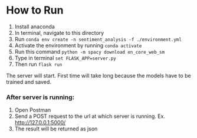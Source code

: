 # How to Run

1. Install anaconda
2. In terminal, navigate to this directory
3. Run `conda env create -n sentiment_analysis -f ./environment.yml`
4. Activate the environment by running `conda activate`
5. Run this command `python -m spacy download en_core_web_sm`
6. Type in terminal `set FLASK_APP=server.py`
7. Then run `flask run`

The server will start. First time will take long because the models have to be trained and saved.

### After server is running:

1. Open Postman
2. Send a POST request to the url at which server is running. Ex. http://127.0.0.1:5000/
3. The result will be returned as json
